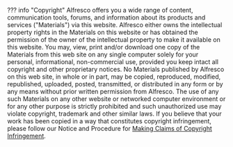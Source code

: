 
??? info "Copyright"
    Alfresco offers you a wide range of content, communication tools, forums, and information about its products and services ("Materials") via this website. Alfresco either owns the intellectual property rights in the Materials on this website or has obtained the permission of the owner of the intellectual property to make it available on this website. You may, view, print and/or download one copy of the Materials from this web site on any single computer solely for your personal, informational, non-commercial use, provided you keep intact all copyright and other proprietary notices. No Materials published by Alfresco on this web site, in whole or in part, may be copied, reproduced, modified, republished, uploaded, posted, transmitted, or distributed in any form or by any means without prior written permission from Alfresco. The use of any such Materials on any other website or networked computer environment or for any other purpose is strictly prohibited and such unauthorized use may violate copyright, trademark and other similar laws. If you believe that your work has been copied in a way that constitutes copyright infringement, please follow our Notice and Procedure for [Making Claims of Copyright Infringement](https://www.alfresco.com/terms-use).

